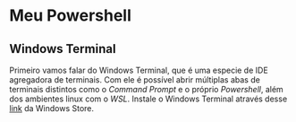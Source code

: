 # Meu Powershell

## Windows Terminal
Primeiro vamos falar do Windows Terminal, que é uma especie de IDE agregadora de terminais. Com ele é possível abrir múltiplas abas de terminais distintos como o *Command Prompt* e o próprio *Powershell*, além dos ambientes linux com o *WSL*. Instale o Windows Terminal através desse [link](https://www.microsoft.com/en-us/p/windows-terminal-preview/9n0dx20hk701?activetab=pivot:overviewtab) da Windows Store.